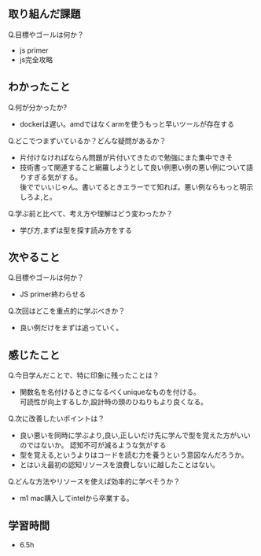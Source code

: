 
## 取り組んだ課題
Q.目標やゴールは何か？  
+ js primer
+ js完全攻略


## わかったこと
Q.何が分かったか?  
+ dockerは遅い。amdではなくarmを使うもっと早いツールが存在する


Q.どこでつまずいているか？どんな疑問があるか？
+ 片付けなければならん問題が片付いてきたので勉強にまた集中できそ
+ 技術書って関連すること網羅しようとして良い例悪い例の悪い例について語りすぎる気がする。  
  後ででいいじゃん。書いてるときエラーでて知れば。悪い例ならもっと明示しろよ,と。


Q.学ぶ前と比べて、考え方や理解はどう変わったか？
+ 学び方,まずは型を探す読み方をする


## 次やること
Q.目標やゴールは何か？  
+ JS primer終わらせる


Q.次回はどこを重点的に学ぶべきか？  
+ 良い例だけをまずは追っていく。


## 感じたこと
Q.今日学んだことで、特に印象に残ったことは？  
+ 関数名を名付けるときになるべくuniqueなものを付ける。  
  可読性が向上するしか,設計時の頭のひねりもより良くなる。

Q.次に改善したいポイントは？  
+ 良い悪いを同時に学ぶより,良い,正しいだけ先に学んで型を覚えた方がいいのではないか。 
  認知不可が減るような気がする
+ 型を覚える,というよりはコードを読む力を養うという意図なんだろうか。
+ とはいえ最初の認知リソースを浪費しないに越したことはない。


Q.どんな方法やリソースを使えば効率的に学べそうか？
+ m1 mac購入してintelから卒業する。


## 学習時間
+ 6.5h